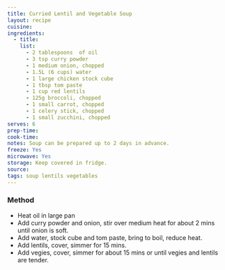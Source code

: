 ```yaml
---
title: Curried Lentil and Vegetable Soup
layout: recipe
cuisine: 
ingredients:
  - title: 
    list:
      - 2 tablespoons  of oil
      - 3 tsp curry powder
      - 1 medium onion, chopped
      - 1.5L (6 cups) water
      - 1 large chicken stock cube
      - 1 tbsp tom paste
      - 1 cup red lentils
      - 125g broccoli, chopped
      - 1 small carrot, chopped
      - 1 celery stick, chopped
      - 1 small zucchini, chopped
serves: 6
prep-time: 
cook-time: 
notes: Soup can be prepared up to 2 days in advance.
freeze: Yes
microwave: Yes
storage: Keep covered in fridge.
source:
tags: soup lentils vegetables
---
```


### Method
- Heat oil in large pan
- Add curry powder and onion, stir over medium heat for about 2 mins until onion is soft.
- Add water, stock cube and tom paste, bring to boil, reduce heat. 
- Add lentils, cover, simmer for 15 mins.
- Add vegies, cover, simmer for about 15 mins or until vegies and lentils are tender.